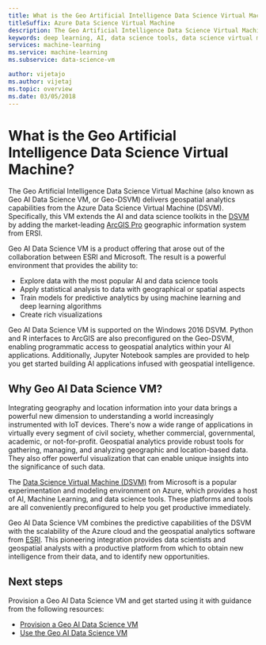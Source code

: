 ```yaml
---
title: What is the Geo Artificial Intelligence Data Science Virtual Machine
titleSuffix: Azure Data Science Virtual Machine 
description: The Geo Artificial Intelligence Data Science Virtual Machine provides ArcGIS Pro for working with geographic data as well as Python, R, and data science toolkits for working with ML and AI.
keywords: deep learning, AI, data science tools, data science virtual machine, geospatial analytics
services: machine-learning
ms.service: machine-learning
ms.subservice: data-science-vm

author: vijetajo
ms.author: vijetaj
ms.topic: overview
ms.date: 03/05/2018
---
```


# What is the Geo Artificial Intelligence Data Science Virtual Machine?

The Geo Artificial Intelligence Data Science Virtual Machine (also known as Geo AI Data Science VM, or Geo-DSVM) delivers geospatial analytics capabilities from the Azure Data Science Virtual Machine (DSVM). Specifically, this VM extends the AI and data science toolkits in the [DSVM](overview.md) by adding the market-leading [ArcGIS Pro](https://www.esri.com/arcgis/products/arcgis-pro/overview) geographic information system from ERSI.

 Geo AI Data Science VM is a product offering that arose out of the collaboration between ESRI and Microsoft. The result is a powerful environment that provides the ability to:

- Explore data with the most popular AI and data science tools
- Apply statistical analysis to data with geographical or spatial aspects
- Train models for predictive analytics by using machine learning and deep learning algorithms
- Create rich visualizations

Geo AI Data Science VM is supported on the Windows 2016 DSVM. Python and R interfaces to ArcGIS are also preconfigured on the Geo-DSVM, enabling programmatic access to geospatial analytics within your AI applications. Additionally, Jupyter Notebook samples are provided to help you get started building AI applications infused with geospatial intelligence.


## Why Geo AI Data Science VM? 

Integrating geography and location information into your data brings a powerful new dimension to understanding a world increasingly instrumented with IoT devices. There's now a wide range of applications in virtually every segment of civil society, whether commercial, governmental, academic, or not-for-profit. Geospatial analytics provide robust tools for gathering, managing, and analyzing geographic and location-based data. They also offer powerful visualization that can enable unique insights into the significance of such data.

The [Data Science Virtual Machine (DSVM)](overview.md) from Microsoft is a popular experimentation and modeling environment on Azure, which provides a host of AI, Machine Learning, and data science tools. These platforms and tools are all conveniently preconfigured to help you get productive immediately.

Geo AI Data Science VM combines the predictive capabilities of the DSVM with the scalability of the Azure cloud and the geospatial analytics software from [ESRI](https://www.esri.com). This pioneering integration provides data scientists and geospatial analysts with a productive platform from which to obtain new intelligence from their data, and to identify new opportunities.


## Next steps

Provision a Geo AI Data Science VM and get started using it with guidance from the following resources:

* [Provision a Geo AI Data Science VM](provision-geo-ai-dsvm.md)
* [Use the Geo AI Data Science VM](use-geo-ai-dsvm.md)
